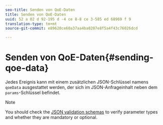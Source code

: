 ```yaml
---
seo-title: Senden von QoE-Daten
title: Senden von QoE-Daten
uuid: 52 a 02 d 92-195 d -4 ce 8-8 ce 3-585 ed 68969 f 9
translation-type: tm+mt
source-git-commit: e89620ce60a37aa4ba0207e8f5a4f43c76026dcd

---
```



# Senden von QoE-Daten{#sending-qoe-data}

Jedes Ereignis kann mit einem zusätzlichen JSON-Schlüssel namens `qoeData` ausgestattet werden, der sich im JSON-Anfrageinhalt neben dem `params`-Schlüssel befindet.

>[!NOTE]
>
>You should check the [JSON validation schemas](/help/media-collection-api/mc-api-impl/mc-api-validate-reqs.md) to verify parameter types and whether they are mandatory or optional.


